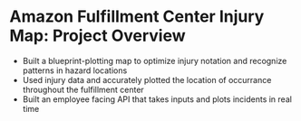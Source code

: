 # Amazon Fulfillment Center Injury Map: Project Overview
*   Built a blueprint-plotting map to optimize injury notation and recognize patterns in hazard locations 
*   Used injury data and accurately plotted the location of occurrance throughout the fulfillment center
*   Built an employee facing API that takes inputs and plots incidents in real time

